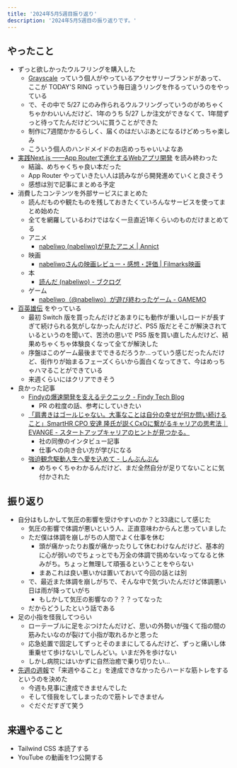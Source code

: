 ```yaml
---
title: '2024年5月5週目振り返り'
description: '2024年5月5週目の振り返りです。'
---
```


## やったこと

- ずっと欲しかったウルフリングを購入した
  - [Grayscale](https://grayscale-jpn.com/) っていう個人がやっているアクセサリーブランドがあって、ここが TODAY'S RING っていう毎日違うリングを作るっていうのをやっている
  - で、その中で 5/27 にのみ作られるウルフリングっていうのがめちゃくちゃかわいいんだけど、1年のうち 5/27 しか注文ができなくて、1年間ずっと待ってたんだけどついに買うことができた
  - 制作に7週間かかるらしく、届くのはだいぶあとになるけどめっちゃ楽しみ
  - こういう個人のハンドメイドのお店めっちゃいいよなあ
- [実践Next.js ——App Routerで進化するWebアプリ開発](https://gihyo.jp/book/2024/978-4-297-14061-8) を読み終わった
  - 結論、めちゃくちゃ良い本だった
  - App Router やっていきたい人は読みながら開発進めていくと良さそう
  - 感想は別で記事にまとめる予定
- 消費したコンテンツを外部サービスにまとめた
  - 読んだものや観たものを残しておきたくていろんなサービスを使ってまとめ始めた
  - 全てを網羅しているわけではなく一旦直近1年くらいのものだけまとめてる
  - アニメ
    - [nabeliwo (nabeliwo)が見たアニメ | Annict](https://annict.com/@nabeliwo/watched)
  - 映画
    - [nabeliwoさんの映画レビュー・感想・評価 | Filmarks映画](https://filmarks.com/users/nabeliwo)
  - 本
    - [読んだ (nabeliwo) - ブクログ](https://booklog.jp/users/nabeliwo)
  - ゲーム
    - [nabeliwo（@nabeliwo）が遊び終わったゲーム - GAMEMO](https://gamemo.app/@nabeliwo?tab=played)
- [百英雄伝](https://www.playstation.com/ja-jp/games/eiyuden-chronicle-hundred-heroes/) をやっている
  - 最初 Switch 版を買ったんだけどあまりにも動作が重いしロードが長すぎて続けられる気がしなかったんだけど、PS5 版だとそこが解決されているというのを聞いて、苦渋の思いで PS5 版を買い直したんだけど、結果めちゃくちゃ体験良くなって全てが解決した
  - 序盤はこのゲーム最後までできるだろうか…っていう感じだったんだけど、街作りが始まるフェーズくらいから面白くなってきて、今はめっちゃハマることができている
  - 来週くらいにはクリアできそう
- 良かった記事
  - [Findyの爆速開発を支えるテクニック - Findy Tech Blog](https://tech.findy.co.jp/entry/2024/05/27/090000)
    - PR の粒度の話、参考にしていきたい
  - [「肩書きはゴールじゃない。大事なことは自分の幸せが何か問い続けること」SmartHR CPO 安達 隆氏が説くCxOに繋がるキャリアの思考法｜EVANGE - スタートアップキャリアのヒントが見つかる。](https://evange-new.webflow.io/articles/adachi-takashi)
    - 社の同僚のインタビュー記事
    - 仕事への向き合い方が学びになる
  - [強迫観念駆動人生へ愛を込めて - しんぶんぶん](https://shinbunbun.hatenablog.jp/entry/love-computer)
    - めちゃくちゃわかるんだけど、まだ全然自分が足りてないことに気付かされた

## 振り返り

- 自分はもしかして気圧の影響を受けやすいのか？と33歳にして感じた
  - 気圧の影響で体調が悪いという人、正直意味わからんと思っていました
  - ただ僕は体調を崩しがちの人間でよく仕事を休む
    - 頭が痛かったりお腹が痛かったりして休むわけなんだけど、基本的に心が弱いのでちょっとでも万全の体調で挑めないなってなると休みがち。ちょっと無理して頑張るということをやらない
    - まあこれは良い悪いかは置いておいて今回の話とは別
  - で、最近また体調を崩しがちで、そんな中で気づいたんだけど体調悪い日は雨が降っていがち
    - もしかして気圧の影響なの？？？ってなった
  - だからどうしたという話である
- 足の小指を怪我してつらい
  - ローテーブルに足をぶつけたんだけど、思いの外勢いが強くて指の間の筋みたいなのが裂けて小指が取れるかと思った
  - 応急処置で固定してずっとそのままにしてるんだけど、ずっと痛いし体重乗せて歩けないしでしんどい。いまだ外を歩けない
  - しかし病院にはいかずに自然治癒で乗り切りたい…
- [先週の週報](https://www.nabeliwo.blue/weekly/2024/05-19)で「来週やること」を達成できなかったらハードな筋トレをするというのを決めた
  - 今週も見事に達成できませんでした
  - そして怪我をしてしまったので筋トレできません
  - ぐだぐだすぎて笑う

## 来週やること

- Tailwind CSS 本読了する
- YouTube の動画を1つ公開する
